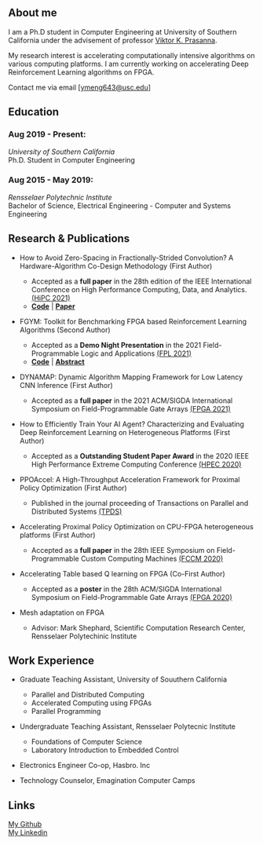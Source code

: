 ## About me

I am a Ph.D student in Computer Engineering at University of Southern California under the advisement of professor [Viktor K. Prasanna](https://sites.usc.edu/prasanna/). 

My research interest is accelerating computationally intensive algorithms on various computing platforms. I am currently working on accelerating Deep Reinforcement Learning algorithms on FPGA.

Contact me via email [ymeng643@usc.edu]


## Education

### Aug 2019 - Present:
*University of Southern California* <br/>
Ph.D. Student in Computer Engineering 


### Aug 2015 - May 2019:
*Rensselaer Polytechnic Institute* <br/>
Bachelor of Science, Electrical Engineering - Computer and Systems Engineering 


## Research & Publications

* How to Avoid Zero-Spacing in Fractionally-Strided Convolution? A Hardware-Algorithm Co-Design Methodology (First Author)
  * Accepted as a **full paper** in the 28th edition of the IEEE International Conference on High Performance Computing, Data, and Analytics. [(HiPC 2021)](https://hipc.org/)
  * [**Code**](https://github.com/CatherineMeng/FPFSC-FPGA-Accelerated-Frationally-Strided-Convolution) | [**Paper**]()

* FGYM: Toolkit for Benchmarking FPGA based Reinforcement Learning Algorithms (Second Author)
  * Accepted as a **Demo Night Presentation** in the 2021 Field-Programmable Logic and Applications [(FPL 2021)](https://cfaed.tu-dresden.de/fpl2021/welcome-to-fpl2021)
  * [**Code**](https://github.com/CatherineMeng/FGYM-user-demo) | [**Abstract**](https://ieeexplore.ieee.org/abstract/document/9556383)

* DYNAMAP: Dynamic Algorithm Mapping Framework for Low Latency CNN Inference (First Author)
  * Accepted as a **full paper** in the 2021 ACM/SIGDA International Symposium on Field-Programmable Gate Arrays [(FPGA 2021)](https://dl.acm.org/doi/abs/10.1145/3431920.3439286)

* How to Efficiently Train Your AI Agent? Characterizing and Evaluating Deep Reinforcement Learning on Heterogeneous Platforms (First Author)
  * Accepted as a **Outstanding Student Paper Award** in the 2020 IEEE High Performance Extreme Computing Conference [(HPEC 2020)](https://ieeexplore.ieee.org/abstract/document/9286150/)

* PPOAccel: A High-Throughput Acceleration Framework for Proximal Policy Optimization (First Author)
  * Published in the journal proceeding of Transactions on Parallel and Distributed Systems [(TPDS)](https://ieeexplore.ieee.org/abstract/document/9647962)

* Accelerating Proximal Policy Optimization on CPU-FPGA heterogeneous platforms (First Author)
  * Accepted as a **full paper** in the 28th IEEE Symposium on Field-Programmable Custom Computing Machines [(FCCM 2020)](https://www.fccm.org/home/program/)

* Accelerating Table based Q learning on FPGA (Co-First Author)
  * Accepted as a **poster** in the 28th ACM/SIGDA International Symposium on Field-Programmable Gate Arrays [(FPGA 2020)](http://isfpga.org/program.html)

* Mesh adaptation on FPGA
  * Advisor: Mark Shephard, Scientific Computation Research Center, Rensselaer Polytechinic Institute
  

## Work Experience
* Graduate Teaching Assistant, University of Souuthern California
  * Parallel and Distributed Computing
  * Accelerated Computing using FPGAs
  * Parallel Programming

* Undergraduate Teaching Assistant, Rensselaer Polytecnic Institute
  * Foundations of Computer Science
  * Laboratory Introduction to Embedded Control

* Electronics Engineer Co-op, Hasbro. Inc

* Technology Counselor, Emagination Computer Camps


## Links
[My Github](https://github.com/CatherineMeng)<br/>
[My Linkedin](https://www.linkedin.com/in/yuan-meng-682414137/)
